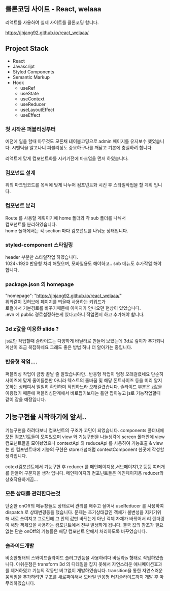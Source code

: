 ## 클론코딩 사이트 - React, welaaa

리액트를 사용하여 실제 사이트를 클론코딩 합니다.

https://jhjang92.github.io/react_welaaa/

## Project Stack

- React
- Javascript
- Styled Components
- Semantic Markup
- Hook
  - useRef
  - useState
  - useContext
  - useReducer
  - useLayoutEffect
  - useEffect

### 첫 시작은 퍼블리싱부터

예전에 일을 할때 아무것도 모른채 테이블코딩으로 admin 페이지를 유지보수 했었습니다.
시멘틱을 알고나니 퍼블리싱도 중요하구나를 깨닫고 기본에 충실하려 합니다.

리액트에 맞게 컴포넌트화를 시키기전에 마크업을 먼저 하였습니다.

### 컴포넌트 설계

위의 마크업코드를 목적에 맞게 나누어 컴포넌트화 시킨 후
스타일작업을 할 계획 입니다.

### 컴포넌트 분리

Route 를 사용할 계획이기에 home 폴더와 각 sub 폴더를 나눠서 <br/>
컴포넌트를 분리하였습니다. <br/>
home 폴더에서는 각 section 마다 컴포넌트를 나눠둔 상태입니다.

### styled-component 스타일링

header 부분만 스타일작업 하였습니다. <br />
1024~1920 반응형 처리 해뒀으며, 모바일용도 해야하고.. snb 메뉴도 추가작업 해야합니다.

### package.json 의 homepage

"homepage": "https://jhjang92.github.io/react_welaaa/" <br />
위와같이 깃허브에 페이지를 띄울때 사용하는 키워드가 <br/>
로컬에서 기본경로를 바꾸기때문에 이미지가 안나오던 현상이 있었습니다. <br />
.evn 에 public 경로설정하는게 있다고하니 작업먼저 하고 추가해야 합니다.

### 3d z값을 이용한 slide ?

js로만 작업할때 슬라이드는 다양하게 바닐라로 만들어 보았는데
3d로 깊이가 추가되니 계산이 조금 복잡하네요
그래도 좋은 방법 하나 더 알아가는 중입니다.

### 반응형 작업....

퍼블리싱 작업이 금방 끝날 줄 알았습니다만..
반응형 작업이 엄청 오래걸렸네요
단순히 사이즈에 맞게 줄어들뿐만 아니라
텍스트의 줄바꿈 및 해당 폰트사이즈 등을 미리 알지 못하는 상태여서
일일히 확인하며 작업하느라 오래걸렸습니다.
슬라이드 부분은 z값을 이용했기 때문에 퍼블리싱단계에서 바로잡기보다는
틀만 잡아놓고 js로 기능작업할때 같이 잡을 예정입니다.

## 기능구현을 시작하기에 앞서..

기능구현을 하려다보니 컴포넌트의 구조가 고민이 되었습니다.
components 폴더내에 모든 컴포넌트들이 모여있으며
view 와 기능구현을 나눌생각에 screen 폴더안에 view 컴포넌트들을 모아놨었으나
contextApi 와 reduceApi 를 사용하여 기능호출 & view 는 한 컴포넌트내에
기능의 구현은 store개념처럼 contextComponent 한곳에 작성할 생각입니다.

cotext컴포넌트에서 기능구현 후 reducer 를 메인페이지용,서브페이지1,2 등등 여러개를 만들어 구분지을 생각 입니다.
메인페이지의 컴포넌트들은 메인페이지용 reducer와 상호작용하게끔...

### 모든 상태를 관리한다는것

단순한 onOff의 메뉴창들도 상태로써 관리를 해주고 싶어서
useReducer 를 사용하여 dispatch 로 상태변경등을 했습니다.
문제는 초기상태값인 객체가 불변성을 지키기위해 새로 쓰여지고
그로인해 그 안의 값만 바뀌는게 아닌 객체 자체가 바뀌어서
리 렌더링이 해당 객체값을 사용하는 컴포넌트에서 전부 발생하게 됩니다.
결국 값의 참조가 필요없는 단순 onOff의 기능들은 해당 컴포넌트 안에서 처리하도록 바꾸었습니다.

### 슬라이드개발

비슷한형태의 스와이프슬라이드 플러그인등을 사용하려다
바닐라js 형태로 작업하였습니다.
아쉬운점은 transform 3d 의 디테일을 잡지 못해서
자연스러운 애니메이션효과를 제거하였고 기능의 작동만 버그없이 개발하였습니다.
transition을 통한 자연스러운 움직임을 추가하려면 구조를 새로짜야해서
모바일 반응형 터치슬라이드까지 개발 후 마무리하였습니다.
